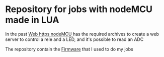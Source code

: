 # Repository for jobs with nodeMCU made in LUA

In the past <a href="https://github.com/leonardo252/nodeMCU/tree/master/web%20https%20nodeMCU"> Web https nodeMCU </a> has the required archives to create a web server to control a rele and a LED, and it's possible to read an ADC

The repository contain the <a href="https://github.com/leonardo252/nodeMCU/tree/master/firmware"> Firmware</a> that I used to do my jobs

